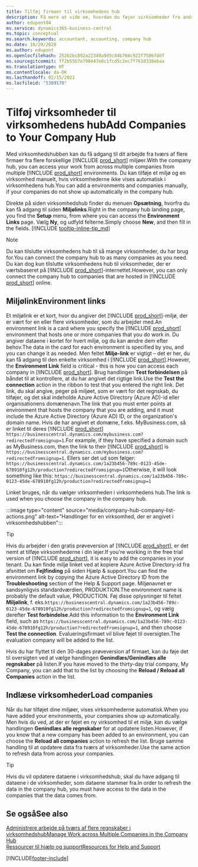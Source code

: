 ```yaml
---
title: Tilføj firmaer til virksomhedens hub
description: Få mere at vide om, hvordan du føjer virksomheder fra andre Business Central-miljøer til virksomhedens hub, så du kan administrere arbejde på tværs af miljøer.
author: edupont04
ms.service: dynamics365-business-central
ms.topic: conceptual
ms.search.keywords: accountant, accounting, company hub
ms.date: 10/29/2020
ms.author: edupont
ms.openlocfilehash: 252b2bc892a22349a9d5c84b704c922f7586fddf
ms.sourcegitcommit: ff2b55b7e790447e0c1fcd5c2ec7f7610338ebaa
ms.translationtype: HT
ms.contentlocale: da-DK
ms.lasthandoff: 02/15/2021
ms.locfileid: "5389170"
---
```

# <a name="add-companies-to-your-company-hub"></a><span data-ttu-id="8f9a2-103">Tilføj virksomheder til virksomhedens hub</span><span class="sxs-lookup"><span data-stu-id="8f9a2-103">Add Companies to Your Company Hub</span></span>

<span data-ttu-id="8f9a2-104">Med virksomhedshubben kan du få adgang til dit arbejde fra tværs af flere firmaer fra flere forskellige [!INCLUDE [prod_short](includes/prod_short.md)] miljøer.</span><span class="sxs-lookup"><span data-stu-id="8f9a2-104">With the company hub, you can access your work from across multiple companies from multiple [!INCLUDE [prod_short](includes/prod_short.md)] environments.</span></span> <span data-ttu-id="8f9a2-105">Du kan tilføje et miljø og en virksomhed manuelt, hvis virksomhederne ikke vises automatisk i virksomhedens hub.</span><span class="sxs-lookup"><span data-stu-id="8f9a2-105">You can add a environments and companies manually, if your companies do not show up automatically in the company hub.</span></span>  

<span data-ttu-id="8f9a2-106">Direkte på siden virksomhedshub finder du menuen **Opsætning**, hvorfra du kan få adgang til siden **Miljølinks**.</span><span class="sxs-lookup"><span data-stu-id="8f9a2-106">Right in the company hub landing page, you find the **Setup** menu, from where you can access the **Environment Links** page.</span></span> <span data-ttu-id="8f9a2-107">Vælg **Ny**, og udfyld felterne.</span><span class="sxs-lookup"><span data-stu-id="8f9a2-107">Simply choose **New**, and then fill in the fields.</span></span> [!INCLUDE [tooltip-inline-tip_md](includes/tooltip-inline-tip_md.md)]  

> [!NOTE]
> <span data-ttu-id="8f9a2-108">Du kan tilslutte virksomhedens hub til så mange virksomheder, du har brug for.</span><span class="sxs-lookup"><span data-stu-id="8f9a2-108">You can connect the company hub to as many companies as you need.</span></span> <span data-ttu-id="8f9a2-109">Du kan dog kun tilslutte virksomhedens hub til virksomheder, der er værtsbaseret på [!INCLUDE [prod_short](includes/prod_short.md)]-internettet.</span><span class="sxs-lookup"><span data-stu-id="8f9a2-109">However, you can only connect the company hub to companies that are hosted in [!INCLUDE [prod_short](includes/prod_short.md)] online.</span></span>

## <a name="environment-links"></a><span data-ttu-id="8f9a2-110">Miljølink</span><span class="sxs-lookup"><span data-stu-id="8f9a2-110">Environment links</span></span>

<span data-ttu-id="8f9a2-111">Et miljølink er et kort, hvor du angiver det [!INCLUDE [prod_short](includes/prod_short.md)]-miljø, der er vært for en eller flere virksomheder, som du arbejder med.</span><span class="sxs-lookup"><span data-stu-id="8f9a2-111">An environment link is a card where you specify the [!INCLUDE [prod_short](includes/prod_short.md)] environment that hosts one or more companies that you do work in.</span></span> <span data-ttu-id="8f9a2-112">Du angiver dataene i kortet for hvert miljø, og du kan ændre dem efter behov.</span><span class="sxs-lookup"><span data-stu-id="8f9a2-112">The data in the card for each environment is specified by you, and you can change it as needed.</span></span> <span data-ttu-id="8f9a2-113">Men feltet **Miljø-link** er vigtigt – det er her, du kan få adgang til den enkelte virksomhed i [!INCLUDE [prod_short](includes/prod_short.md)].</span><span class="sxs-lookup"><span data-stu-id="8f9a2-113">However, the **Environment Link** field is critical - this is how you can access each company in [!INCLUDE [prod_short](includes/prod_short.md)].</span></span> <span data-ttu-id="8f9a2-114">Brug handlingen **Test forbindelsen** på båndet til at kontrollere, at du har angivet det rigtige link.</span><span class="sxs-lookup"><span data-stu-id="8f9a2-114">Use the **Test the connection** action in the ribbon to test that you entered the right link.</span></span> <span data-ttu-id="8f9a2-115">Det link, du skal angive, peger på miljøet, som er vært for det regnskab, du tilføjer, og det skal indeholde Azure Active Directory (Azure AD)-id eller organisationens domænenavn.</span><span class="sxs-lookup"><span data-stu-id="8f9a2-115">The link that you must enter points at environment that hosts the company that you are adding, and it must include the Azure Active Directory (Azure AD) ID, or the organization's domain name.</span></span> <span data-ttu-id="8f9a2-116">Hvis de har angivet et domæne, f.eks. MyBusiness.com, så er linket til deres [!INCLUDE [prod_short](includes/prod_short.md)] ```https://businesscentral.dynamics.com/mybusiness.com?redirectedfromsignup=1```.</span><span class="sxs-lookup"><span data-stu-id="8f9a2-116">For example, if they have specified a domain such as MyBusiness.com, then the link to their [!INCLUDE [prod_short](includes/prod_short.md)] is ```https://businesscentral.dynamics.com/mybusiness.com?redirectedfromsignup=1```.</span></span> <span data-ttu-id="8f9a2-117">Ellers ser det ud som følger: ```https://businesscentral.dynamics.com/1a23b456-789c-0123-45de-678910fg12h/production?redirectedfromsignup=1```</span><span class="sxs-lookup"><span data-stu-id="8f9a2-117">Otherwise, it will look something like this: ```https://businesscentral.dynamics.com/1a23b456-789c-0123-45de-678910fg12h/production?redirectedfromsignup=1```</span></span>  

<span data-ttu-id="8f9a2-118">Linket bruges, når du vælger virksomheden i virksomhedens hub.</span><span class="sxs-lookup"><span data-stu-id="8f9a2-118">The link is used when you choose the company in the company hub.</span></span>  

:::image type="content" source="media/company-hub-company-list-actions.png" alt-text="Handlinger for en virksomhed, der er angivet i virksomhedshubben":::

> [!TIP]
> <span data-ttu-id="8f9a2-120">Hvis du arbejder i den gratis prøveversion af [!INCLUDE [prod_short](includes/prod_short.md)], er det nemt at tilføje virksomhederne i din lejer.</span><span class="sxs-lookup"><span data-stu-id="8f9a2-120">If you're working in the free trial version of [!INCLUDE [prod_short](includes/prod_short.md)], it is easy to add the companies in your tenant.</span></span> <span data-ttu-id="8f9a2-121">Du kan finde miljø linket ved at kopiere Azure Active Directory-id fra afsnittet om **Fejlfinding** på siden Hjælp & support.</span><span class="sxs-lookup"><span data-stu-id="8f9a2-121">You can find the environment link by copying the Azure Active Directory ID from the **Troubleshooting** section of the Help & Support page.</span></span> <span data-ttu-id="8f9a2-122">Miljønavnet er sandsynligvis standardværdien, PRODUKTION.</span><span class="sxs-lookup"><span data-stu-id="8f9a2-122">The environment name is probably the default value, PRODUCTION.</span></span> <span data-ttu-id="8f9a2-123">Føj disse oplysninger til feltet **Miljølink**, f. eks.```https://businesscentral.dynamics.com/1a23b456-789c-0123-45de-678910fg12h/production?redirectedfromsignup=1```, og vælg derefter **Test forbindelse**.</span><span class="sxs-lookup"><span data-stu-id="8f9a2-123">Add this information to the **Environment Link** field, such as ```https://businesscentral.dynamics.com/1a23b456-789c-0123-45de-678910fg12h/production?redirectedfromsignup=1```, and then choose **Test the connection**.</span></span> <span data-ttu-id="8f9a2-124">Evalueringsfirmaet vil blive føjet til oversigten.</span><span class="sxs-lookup"><span data-stu-id="8f9a2-124">The evaluation company will be added to the list.</span></span>
>
> <span data-ttu-id="8f9a2-125">Hvis du har flyttet til den 30-dages prøveversion af firmaet, kan du føje det til oversigten ved at vælge handlingen **Genindlæs/Genindlæs alle regnskaber** på listen.</span><span class="sxs-lookup"><span data-stu-id="8f9a2-125">If you have moved to the thirty-day trial company, My Company, you can add that to the list by choosing the **Reload / Reload all Companies** action in the list.</span></span>

## <a name="load-companies"></a><span data-ttu-id="8f9a2-126">Indlæse virksomheder</span><span class="sxs-lookup"><span data-stu-id="8f9a2-126">Load companies</span></span>

<span data-ttu-id="8f9a2-127">Når du har tilføjet dine miljøer, vises virksomhederne automatisk.</span><span class="sxs-lookup"><span data-stu-id="8f9a2-127">When you have added your environments, your companies show up automatically.</span></span> <span data-ttu-id="8f9a2-128">Men hvis du ved, at der er føjet en ny virksomhed til et miljø, kan du vælge handlingen **Genindlæs alle regnskaber** for at opdatere listen.</span><span class="sxs-lookup"><span data-stu-id="8f9a2-128">However, if you know that a new company has been added to an environment, you can choose the **Reload all companies** action to refresh the list.</span></span> <span data-ttu-id="8f9a2-129">Bruge samme handling til at opdatere data fra tværs af virksomheder.</span><span class="sxs-lookup"><span data-stu-id="8f9a2-129">Use the same action to refresh data from across your companies.</span></span>  

> [!TIP]
> <span data-ttu-id="8f9a2-130">Hvis du vil opdatere dataene i virksomhedshub, skal du have adgang til dataene i de virksomheder, som dataene stammer fra.</span><span class="sxs-lookup"><span data-stu-id="8f9a2-130">In order to refresh the data in the company hub, you must have access to the data in the companies that the data comes from.</span></span>

## <a name="see-also"></a><span data-ttu-id="8f9a2-131">Se også</span><span class="sxs-lookup"><span data-stu-id="8f9a2-131">See also</span></span>

[<span data-ttu-id="8f9a2-132">Administrere arbejde på tværs af flere regnskaber i virksomhedshub</span><span class="sxs-lookup"><span data-stu-id="8f9a2-132">Manage Work across Multiple Companies in the Company Hub</span></span>](company-hub.md)  
[<span data-ttu-id="8f9a2-133">Ressourcer til hjælp og support</span><span class="sxs-lookup"><span data-stu-id="8f9a2-133">Resources for Help and Support</span></span>](product-help-and-support.md)  


[!INCLUDE[footer-include](includes/footer-banner.md)]
